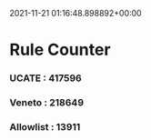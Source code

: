 2021-11-21 01:16:48.898892+00:00
# Rule Counter 
 ### UCATE : 417596

 ### Veneto : 218649

 ### Allowlist : 13911